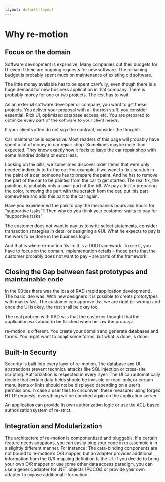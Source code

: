 ```yaml
---
layout: default-layout
---
```

# Why re-motion

## Focus on the domain

Software development is expensive. Many companies cut their budgets for IT even if there are ongoing requests for new software. The remaining budget is probably spent much on maintenance of existing old software.

The little money available has to be spent carefully, even though there is a huge demand for new business application in that company. There is probably money for one or two projects. The rest has to wait.

As an external software developer or company, you want to get these projects. You deliver your proposal with all the rich stuff, you consider essential. Rich UI, optimized database access, etc. You are prepared to optimize every part of the software to your client needs.

If your clients often do not sign the contract, consider the thought:

Car maintenance is expensive. Most readers of this page will probably have spent a lot of money in car repair shop. Sometimes maybe more than expected. They know exactly how it feels to leave the car repair shop with some hundred dollars or euros less.

Looking on the bills, we sometimes discover order items that were only needed indirectly to fix the car. For example, if we want to fix a scratch in the paint of a car, someone has to prepare the paint. And he has to remove the part of the car to be painted from the car to get started. The real fix, the painting, is probably only a small part of the bill. We pay a lot for preparing the color, removing the part with the scratch from the car, put this part somewhere and add this part to the car again.

Have you experienced the pain to pay the mechanics hours and hours for “supportive tasks”? Then why do you think your customer wants to pay for “supportive tasks”

The customer does not want to pay us to write select statements, consider transaction strategies in detail or designing a GUI. What he expects to pay is the work to be done in the business logic.

And that is where re-motion fits in: It is a DDD framework. To use it, you have to focus on the domain. Implementation details – those parts that the customer probably does not want to pay – are parts of the framework.

## Closing the Gap between fast prototypes and maintainable code

In the 90ties there was the idea of RAD (rapid application development). The basic idea was: With new designers it is possible to create prototytpes with masks fast. The customer can approve that we are right (or wrong) and once the UI is okay, the rest shall be okay too.

The real problem with RAD was that the customer thought that the application was about to be finished when he saw the prototyp.

re-motion is different. You create your domain and generate databases and forms. You might want to adapt some forms, but what is done, is done.

## Built-In Security

Security is built into every layer of re-motion. The database and UI abstractions prevent technical attacks like SQL injection or cross-site scripting. Authorization is respected in every layer: The UI can automatically decide that certain data fields should be invisible or read-only, or certain menu items or links should not be displayed depending on a user’s permissions. In case a user tries to circumvent these measures using forged HTTP requests, everything will be checked again on the application server.

An application can provide its own authorization logic or use the ACL-based authorization system of re-strict.

## Integration and Modularization

The architecture of re-motion is componentized and pluggable. If a certain feature needs adaptions, you can easily plug your code in to assemble it in a slightly different manner. For instance: The data-binding components are not bound to re-motion’s O/R mapper, but an adapter provides additional information from the O/R mapping definition to the UI. If you decide to bring your own O/R mapper or use some other data access paradigm, you can use a generic adapter for .NET objects (POCOs) or provide your own adapter to expose additional information. 